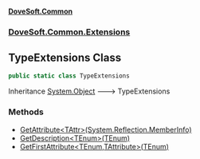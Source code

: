 #### [DoveSoft.Common](./index.md 'index')
### [DoveSoft.Common.Extensions](./DoveSoft-Common-Extensions.md 'DoveSoft.Common.Extensions')
## TypeExtensions Class
  
```csharp
public static class TypeExtensions
```
Inheritance [System.Object](https://docs.microsoft.com/en-us/dotnet/api/System.Object 'System.Object') &#129106; TypeExtensions  
### Methods
- [GetAttribute&lt;TAttr&gt;(System.Reflection.MemberInfo)](./DoveSoft-Common-Extensions-TypeExtensions-GetAttribute-TAttr-(System-Reflection-MemberInfo).md 'DoveSoft.Common.Extensions.TypeExtensions.GetAttribute&lt;TAttr&gt;(System.Reflection.MemberInfo)')
- [GetDescription&lt;TEnum&gt;(TEnum)](./DoveSoft-Common-Extensions-TypeExtensions-GetDescription-TEnum-(TEnum).md 'DoveSoft.Common.Extensions.TypeExtensions.GetDescription&lt;TEnum&gt;(TEnum)')
- [GetFirstAttribute&lt;TEnum,TAttribute&gt;(TEnum)](./DoveSoft-Common-Extensions-TypeExtensions-GetFirstAttribute-TEnum_TAttribute-(TEnum).md 'DoveSoft.Common.Extensions.TypeExtensions.GetFirstAttribute&lt;TEnum,TAttribute&gt;(TEnum)')
